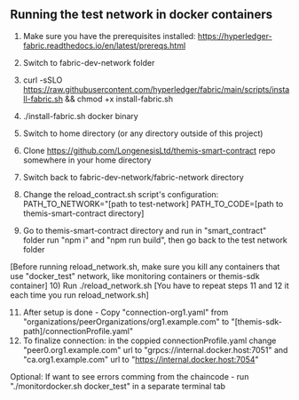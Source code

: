 ## Running the test network in docker containers


1) Make sure you have the prerequisites installed: https://hyperledger-fabric.readthedocs.io/en/latest/prereqs.html
2) Switch to fabric-dev-network folder
3) curl -sSLO https://raw.githubusercontent.com/hyperledger/fabric/main/scripts/install-fabric.sh && chmod +x install-fabric.sh
4) ./install-fabric.sh docker binary

5) Switch to home directory (or any directory outside of this project)
6) Clone https://github.com/LongenesisLtd/themis-smart-contract repo somewhere in your home directory

7) Switch back to fabric-dev-network/fabric-network directory 
8) Change the reload_contract.sh script's configuration: PATH_TO_NETWORK="[path to test-network] PATH_TO_CODE=[path to themis-smart-contract directory]
9) Go to themis-smart-contract directory and run in "smart_contract" folder run "npm i" and "npm run build", then go back to the test network folder

[Before running reload_network.sh, make sure you kill any containers that use "docker_test" network, like monitoring containers or themis-sdk container]
10) Run ./reload_network.sh
[You have to repeat steps 11 and 12 it each time you run reload_network.sh]

11) After setup is done - Copy "connection-org1.yaml" from "organizations/peerOrganizations/org1.example.com" to "[themis-sdk-path]/connectionProfile.yaml"
12) To finalize connection: in the coppied connectionProfile.yaml change "peer0.org1.example.com" url to "grpcs://internal.docker.host:7051" and "ca.org1.example.com" url to 
"https://internal.docker.host:7054"

Optional: If want to see errors comming from the chaincode - run "./monitordocker.sh docker_test" in a separate terminal tab
